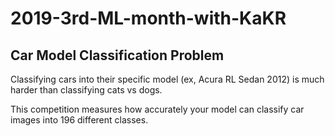 # 2019-3rd-ML-month-with-KaKR

## Car Model Classification Problem

Classifying cars into their specific model (ex, Acura RL Sedan 2012) is much harder than classifying cats vs dogs.

This competition measures how accurately your model can classify car images into 196 different classes.